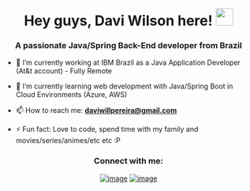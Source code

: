 <h1 align="center">Hey guys, Davi Wilson here! <img src="https://media.giphy.com/media/hvRJCLFzcasrR4ia7z/giphy.gif" width="35"></h1>
<h3 align="center">A passionate Java/Spring Back-End developer from Brazil</h3>


- 🔭 I’m currently working at IBM Brazil as a Java Application Developer (At&t account) - Fully Remote

- 🌱 I’m currently learning web development with Java/Spring Boot in Cloud Environments (Azure, AWS)

- 📫 How to reach me: **daviwillpereira@gmail.com**

- ⚡ Fun fact: Love to code, spend time with my family and movies/series/animes/etc etc :P 

<h3 align="center">Connect with me:</h3>
<div align="center">

[![image](https://img.shields.io/badge/LinkedIn-0077B5?style=for-the-badge&logo=linkedin&logoColor=white)](https://www.linkedin.com/in/daviwppereira/?locale=en_US)
[![image](https://img.shields.io/badge/Gmail-D14836?style=for-the-badge&logo=gmail&logoColor=white)](mailto:produtor.daviwillpereira@gmail.com)
  
</div>

